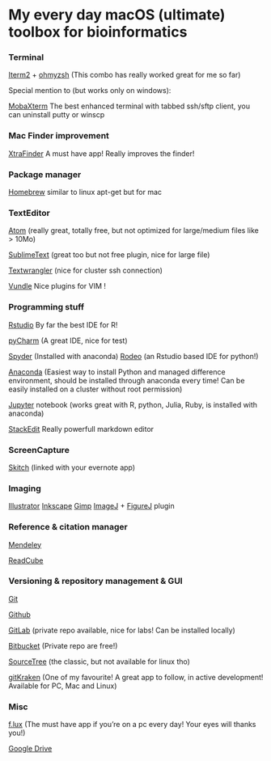# My every day macOS (ultimate) toolbox for bioinformatics

### Terminal		

[Iterm2](https://www.iterm2.com/features.html) + [ohmyzsh](http://ohmyz.sh/) (This combo has really worked great for me so far)

Special mention to (but works only on windows):

[MobaXterm](http://mobaxterm.mobatek.net/) The best enhanced terminal with tabbed ssh/sftp client, you can uninstall putty or winscp 

### Mac Finder improvement

[XtraFinder](https://www.trankynam.com/xtrafinder/) A must have app! Really improves the finder!

### Package manager

[Homebrew](http://brew.sh/) similar to linux apt-get but for mac

### TextEditor 

[Atom](https://atom.io/) (really great, totally free, but not optimized for large/medium files like > 10Mo)

[SublimeText](https://www.sublimetext.com/) (great too but not free plugin, nice for large file)

[Textwrangler](http://www.barebones.com/products/TextWrangler/) (nice for cluster ssh connection) 

[Vundle](https://github.com/VundleVim/Vundle.vim) Nice plugins for VIM !

### Programming stuff

[Rstudio](https://www.rstudio.com/) By far the best IDE for R!

[pyCharm](https://www.jetbrains.com/pycharm/) (A great IDE, nice for test)

[Spyder](https://github.com/spyder-ide/spyder) (Installed with anaconda)
[Rodeo](https://www.yhat.com/products/rodeo) (an Rstudio based IDE for python!)
              
[Anaconda](https://www.continuum.io/downloads) (Easiest way to install Python and managed difference environment, should be installed through anaconda every time! Can be easily installed on a cluster without root permission)

[Jupyter](http://jupyter.org/) notebook (works great with R, python, Julia, Ruby, is installed with anaconda)

[StackEdit](https://stackedit.io/editor) Really powerfull markdown editor

### ScreenCapture 	

[Skitch](https://itunes.apple.com/us/app/skitch/id425955336?mt=12) (linked with your evernote app)

### Imaging		

[Illustrator](http://www.adobe.com/products/illustrator.html)
[Inkscape](https://inkscape.org/en/)
[Gimp](https://www.gimp.org/)
[ImageJ](https://imagej.net/Welcome) + [FigureJ](http://imagejdocu.tudor.lu/doku.php?id=plugin:utilities:figurej:start) plugin

### Reference & citation manager 		

[Mendeley](https://www.mendeley.com/)

[ReadCube](https://www.readcube.com/)

### Versioning & repository management & GUI

[Git](https://git-scm.com/)

[Github](https://github.com/)

[GitLab](https://about.gitlab.com/) (private repo available, nice for labs! Can be installed locally)

[Bitbucket](https://bitbucket.org) (Private repo are free!)

[SourceTree](https://www.sourcetreeapp.com/) (the classic, but not available for linux tho)

[gitKraken](https://www.gitkraken.com/) (One of my favourite! A great app to follow, in active development! Available for PC, Mac and Linux)

### Misc 			

[f.lux](https://justgetflux.com/) (The must have app if you’re on a pc every day! Your eyes will thanks you!)

[Google Drive](https://www.google.com/drive/)
